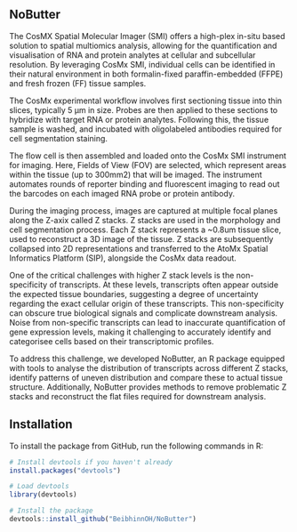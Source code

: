 ## NoButter

The CosMX Spatial Molecular Imager (SMI) offers a high-plex in-situ based solution to spatial multiomics analysis, allowing for the quantification and visualisation of RNA and protein analytes at cellular and subcellular resolution. By leveraging CosMx SMI, individual cells can be identified in their natural environment in both formalin-fixed paraffin-embedded (FFPE) and fresh frozen (FF) tissue samples.

The CosMx experimental workflow involves first sectioning tissue into thin slices, typically 5 µm in size. Probes are then applied to these sections to hybridize with target RNA or protein analytes. Following this, the tissue sample is washed, and incubated with oligolabeled antibodies required for cell segmentation staining. 

The flow cell is then assembled and loaded onto the CosMx SMI instrument for imaging. Here, Fields of View (FOV) are selected, which represent areas within the tissue (up to 300mm2) that will be imaged. The instrument automates rounds of reporter binding and fluorescent imaging to read out the barcodes on each imaged RNA probe or protein antibody.

During the imaging process, images are captured at multiple focal planes along the Z-axix called Z stacks. Z stacks are used in the morphology and cell segmentation process. Each Z stack represents a ~0.8um tissue slice, used to reconstruct a 3D image of the tissue. Z stacks are subsequently collapsed into 2D representations and transferred to the AtoMx Spatial Informatics Platform (SIP), alongside the CosMx data readout.

One of the critical challenges with higher Z stack levels is the non-specificity of transcripts. At these levels, transcripts often appear outside the expected tissue boundaries, suggesting a degree of uncertainty regarding the exact cellular origin of these transcripts. This non-specificity can obscure true biological signals and complicate downstream analysis. Noise from non-specific transcripts can lead to inaccurate quantification of gene expression levels, making it challenging to accurately identify and categorisee cells based on their transcriptomic profiles. 

To address this challenge, we developed NoButter, an R package equipped with tools to analyse the distribution of transcripts across different Z stacks, identify patterns of uneven distribution and compare these to actual tissue structure. Additionally, NoButter provides methods to remove problematic Z stacks and reconstruct the flat files required for downstream analysis.

## Installation

To install the package from GitHub, run the following commands in R:

```R
# Install devtools if you haven't already
install.packages("devtools")

# Load devtools
library(devtools)

# Install the package
devtools::install_github("BeibhinnOH/NoButter")
